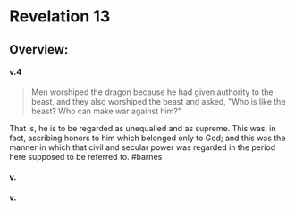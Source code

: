 # Revelation 13

## Overview:



#### v.4
>Men worshiped the dragon because he had given authority to the beast, and they also worshiped the beast and asked, "Who is like the beast? Who can make war against him?"

That is, he is to be regarded as unequalled and as supreme. This was, in fact, ascribing honors to him which belonged only to God; and this was the manner in which that civil and secular power was regarded in the period here supposed to be referred to.
#barnes 

#### v.
>

#### v.
>

